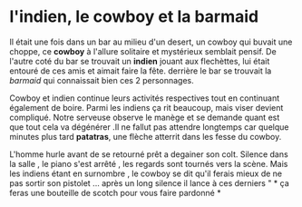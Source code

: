 # l'indien, le cowboy et la barmaid

Il était une fois dans un bar au milieu d'un desert, un cowboy qui buvait une choppe, ce **cowboy** à l'allure solitaire et mystérieux semblait pensif. De l'autre coté du bar se trouvait un **indien** jouant aux flechèttes, lui était entouré de ces amis et aimait faire la fête. derrière le bar se trouvait la *barmaid* qui connaissait bien ces 2 personnages.

Cowboy et indien continue leurs activités respectives tout en continuant également de boire. Parmi les indiens ça rit beaucoup, mais viser devient compliqué. Notre serveuse observe le manège et se demande quant est que tout cela va dégénérer .Il ne fallut pas attendre longtemps car  quelque minutes plus tard **patatras**, une flèche atterrit dans les fesse du cowboy. 

L'homme hurle avant de se retourné prêt a degainer son colt.
Silence dans la salle , le piano s'est arrêté , les regards sont tournés vers la scène. 
Mais les indiens étant en surnombre , le cowboy se dit qu'il ferais mieux de ne pas sortir son pistolet ... après un long silence il lance à ces derniers " * ça feras une bouteille de scotch pour vous faire pardonné * 

